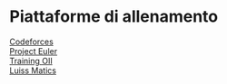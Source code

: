 <h1>Piattaforme di allenamento</h1>

[Codeforces](https://codeforces.com) <br>
[Project Euler](https://projecteuler.net/archives) <br>
[Training OII](https://training.olinfo.it/#/overview) <br>
[Luiss Matics](https://programs.luiss.it/luissmatics/)
